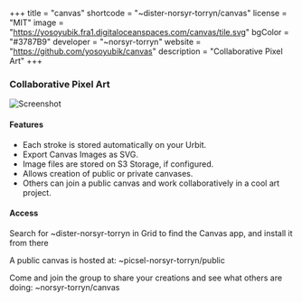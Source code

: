 +++
title = "canvas"
shortcode = "~dister-norsyr-torryn/canvas"
license = "MIT"
image = "https://yosoyubik.fra1.digitaloceanspaces.com/canvas/tile.svg"
bgColor = "#3787B9"
developer = "~norsyr-torryn"
website = "https://github.com/yosoyubik/canvas"
description = "Collaborative Pixel Art"
+++

### Collaborative Pixel Art

![Screenshot](https://storage.googleapis.com/media.urbit.org/site/ecosystem/applications/canvas.png)

#### Features
- Each stroke is stored automatically on your Urbit.
- Export Canvas Images as SVG.
- Image files are stored on S3 Storage, if configured.
- Allows creation of public or private canvases.
- Others can join a public canvas and work collaboratively in a cool art project.

#### Access
Search for ~dister-norsyr-torryn in Grid to find the Canvas app, and install it from there

A public canvas is hosted at: ~picsel-norsyr-torryn/public


Come and join the group to share your creations and see what others are doing: ~norsyr-torryn/canvas
